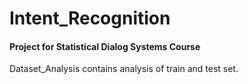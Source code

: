 # Intent_Recognition

#### Project for Statistical Dialog Systems Course

Dataset_Analysis contains analysis of train and test set.
